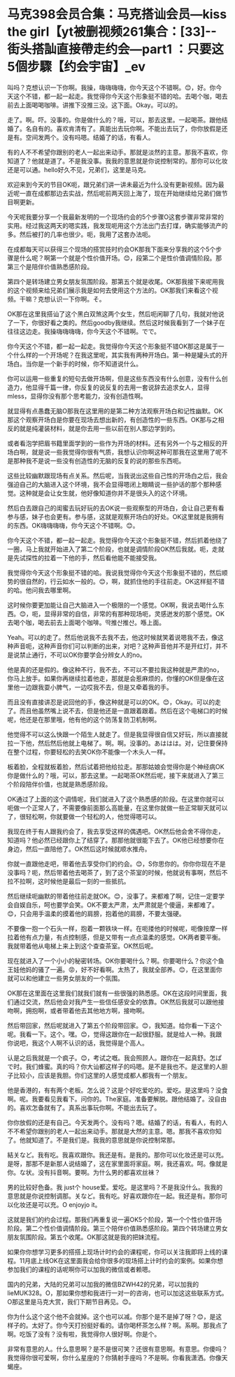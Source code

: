 # 马克398会员合集：马克搭讪会员—kiss the girl【yt被删视频261集合：[33]--街头搭訕直接帶走约会—part1 ：只要这5個步驟【约会宇宙】_ev

叫吗？克想认识一下你啊。我操，嗨嗨嗨嗨，你今天这个不错啊。😊，好。你今天这个不错，都一起一起走。我觉得你今天这个形象挺不错的哈。去喝个咖，喝去前去上面喝喝咖啡。讲推下没推三没。这下面。Okay。可以的。

走了。啊。吓。没事的。你是做什么的？哦，可以，那去这里。一起喝茶。跟他结婚了。名自有的。喜欢肯清有了。真能出去玩你啊。不能出去玩了，你你放假是还是有。空间发两个。没有吗嗯。结婚了的话，有看人。

有的人不不希望你跟别的老人一起出来动手。那就是淡然的主意。那我不喜欢，你知道了？他就是道了。不是我没事。我我的意思就是你说控制常的。那你可以化妆还是可以通。hello好久不见，兄弟们，这里是马克。

欢迎来到今天的节目OK呃，跟兄弟们讲一讲未最近为什么没有更新视频。因为最近呢一直在成都那边去实战，然后呢前两天回上海了，现在开始继续给兄弟们做节目啊更新。

今天呢我要分享一个我最新发明的一个现场约会的5个步骤O这套步骤非常非常的实用。经过我这两天的嗯实践，我发现呃用这个方法出门去打煤，确实能够流产的多。然后被打的几率也很少。呃，我用了这套办法呃。

在成都每天可以获得三个现场的搭赏技时约会OK那我下面来分享我的这个5个步骤是什么呢？啊第一个就是个性价值开场。😊，段第二个是性价值调情阶段。那第三个是陪伴价值熟悉感阶段。

第四个是转场建立男女朋友氛围阶段。那第五个就是收尾。OK那我接下来呢用我的这个视频来给兄弟们展示我是如何去使用这个方法的。OK那我们来看这个视频。干嘛？克想认识一下你啊。そ。

OK那在这里我搭讪了这个黑白双煞这两个女生，然后呃闲聊了几句，我就对他说了一下，你很好看之类的。然后goodby我继续。然后这时候我看到了一个妹子在往往这边走。我操嗨嗨嗨嗨，你今天这个不错啊。でで。

你今天这个不错，都一起一起走。我觉得你今天这个形象挺不错OK那这是属于一个什么样的一个开场呢？在我这里呢，其实我有两种开场白。第一种是罐头式的开场白。当你是一个新手的时候，你不知道说什么。

你可以运用一些重复的短句去做开场啊，但是这些东西没有什么创意，没有什么创造力，他显得千篇一律，你反复的说反复的去用一套说辞去追求女人，显得mless，显得你没有那个思考能力，没有创造性啊。

就显得有点愚蠢无脑O那我在这里用的是第二种方法观察开场白和记性幽默。OK那这个观察开场白是你要在现场去想出新的，有创造性的一些东西。OK那与之相反的就是纯灌装材料，就是你去用一些以前在别人那边学到的。

或者看泡学把眉书籍里面学到的一些作为开场的材料。还有另外一个与之相反的开场白啊，就是说一些我觉得你很有气质，我想认识你啊这种可那我在这里用了呢不是那种我不是说一些没有创造性的无脑的反复的说的那些东西呃。

这些比较幽默跟现场有点关系。然后呢，当我说出这些自己性的开场白之后，我会强迫自己的大脑进入这个环境，我不会显得嗯闭上眼睛说一些护话的那个那种感觉。这种就是会让女生就，他好像知道你并不是很头入的这个环境。

然后白去跟自己的闺蜜去玩好玩的去OK说一些观察型的开场白，会让自己更有看参与感，妹子也会更有。参与感，这就是观察开场白的好处。OK这里就是我拥有的东西。OK嗨嗨嗨嗨，你今天这个不错啊。😊。

你今天这个不错，都一起一起走。我觉得你今天这个形象挺不错，然后抓着他绕了一圈，马上我就开始进入了第二个阶段，也就是调情阶段OK然后我就。呃，走就是先试探性的拉着一下他的手，然后看他能不能接受我。

我觉得你今天这个形象挺不错的哈。我说我觉得你今天这个形象挺不错的，然后顺势的很自然的，行云如水一般的。😊，啊，就抓住他的手往前走。OK这样挺不错的哈。他问我去哪里啊。

这时候你要更加能让自己大脑进入一个极限的一个感觉。OK啊，我说去喝什么东西。😊，呃，显得非常的自信，非常的有那种现场呃，灵感迸发的那个感觉。OK去喝个咖，喝去前去上面喝个咖啡。딱推산推산。喺上面。

Yeah。可以的走了。然后他说我不去我不去，他这时候就笑着说嗯我不去，像这种声音呃，这种声音你们可以判断的出来，对吧？这种声音他并不是开红灯，并不是说禁止通行，不可以OK你要学会分辨女人的no。

他是真的还是假的。像这种不行，我不去，不可以不要拉我这种就是严肃的no，你马上放手。如果你再继续拉着他走，那就是会惹麻烦的，你懂的OK但是像在这里他一边跟我耍小脾气，一边哎我不去，但是又牵着我的手。

而且没有直接讲忍是说回他的手，像这种就是可以的OK。😊，Okay。可以的走了。而且他虽然嘴上说不去，但是他还是一直跟着跟着。然后在这个电梯口的时候呢，他还是在那里哦，他有他的这个防荡复防卫机制啊。

他觉得不可以这么快跟一个陌生人就走了。但是我显得很自信又好玩，所以直接就拉一下他，然后然后他就上电梯了。啊。啊。没事的。あははは。对，记住要保持在整个过程，你要轻松的去笑OK你不能像一个木头人一样。

板着脸，全程就板着脸，然后试着把他给拉走。那那姑娘会觉得你是个神经病OK你是做什么的？哦，可以，那去这里。一起喝茶OK然后呢，接下来就进入了第三个阶段陪伴价值，也就是熟悉感阶段。

OK通过了上面的这个调情呢，我们就进入了这个熟悉感的阶段。在这里你就可以呃做一个正常人了，不需要像前面那么高能量，在这里你就做一些正常聊天就可以了，很轻松啊，你就要做一个轻松的人，他觉得嗯可以。

我现在终于有人跟我约会了，我去享受这样的偶遇吧。OK然后他会舍不得你走，知道吗？他必然已经跟你上了结穿了。那那他就很能下去了。OK他已经想要你在身边，然后一直陪他了。OK然后这时候就顺水推舟。

你就一直跟他走吧，带着他去享受你们的约会。😊，S你思你的。你你你现在不是没事吗？呃，然后带着他去喝茶了，到了这个茶室的时候，他就说有事啊，然后不拉不拉啊，这时候他是最后一刻的一些抵抗。

然后继续呃幽默的带着他往前走就OK。😊，没事了。来都难了啊，记住一定要学会自娱自乐，呵也要学会笑。OK不要太严肃，太严肃就是个傻逼，来都难了。😊，只会用手温柔的摸着他的肩膀，抱着他的肩膀，不要太强硬。

不要像一抱一个石头一样，抱着一颗铁块一样。在呃搂他的时候呢，呃像按摩一样拉着他有点力量，有点控制感，但是又带有一点点温柔的感觉。OK两者要平衡。我就带着他从电梯上来上到这个查查茶室。OK然后呢。

现在就进入了一个小小的秘密转场。OK你要喝什么？啊。你要喝什么？你这个鱼王娃他妈的骚了一遍。😡，好不好看啊。太热了，我就全部养。😊，在这里面你就可以和他建立一些男女朋友的一个氛围。

OK那在这里面在这里我们就我们就有一些很强的熟悉感。OK在这段时间里面，我们通过交流，然后他会对我产生一些信任感安全的依靠。OK然后我就可以跟他接吻啊，拥抱啊，或者带着他去其他地方啊，接吻啊。

然后带回家，然后呢就进入了第五个阶段带回家。😊，我知道。给你看一下这个呢。我看一下。这个。嘿。😊，觉得这跟你在一起很舒服。就是给人一种。我跟你说吧，我这个人啊不认识的话，我觉得是个高人。

认是之后我就是一个疯子。😊，考试之嘅。我会照顾人。跟你在一起真舒。怎ぱで时。我们蜂蜜。真的吗？你大讪都这样子的吗嗯。是不是我也不。是这里的人胆子比较小，应该是我胆。你们这里的人感觉成都人都我有一个朋友。

他是香港的，有有两个老板。怎么说？这是个好吃爱吃的。爱吃。是这里吗？没食啊。呢。我要看见我看下。问你的。The家庭。准备要解脱。跟他结婚了。没自由的。喜欢怎备就有了。真系出事玩你啊。不能出去玩了。

你你放假的还是有自己。今天发两个。没有吗？嗯。结婚了的话，有看人，有的人不不希望你跟别的老人一起出来动手。那就是大然的主意。嗯。那我不喜欢你知了。他就知道了。不是我们是。我我的意思就是你说控制常那。

結关など。我有吃。我喜欢跟你。我还是有。是我的。那你可以化妆还是可以充。是呀，那那不是新那人说结婚了，这在家里面将家庭。啊，我还喜欢。呵。像就是你。な状。没有抖音啊。要啊。为什么男的都喜欢丝袜？

男的比较好色备。我 just个 house爱。爱吃。是这里吗？不是我没什么。我我的意思就是你说控制调那。关など。我有吃。好喜欢跟你在一起。我还是有。那你可以化妆还是可以充。O enjoyjo it。

这就是我们的约会过程。那我们再重复说一遍OK5个阶段，第一个个性价值开场阶段。第二个性价值调情阶段。第三个陪伴价值熟悉感阶段。第四个转场建立男女朋友氛围阶段。第五个收尾。OK那这就是我的把妹流程。

如果你你想学习更多的搭搭上现场计时约会的课程呢，你可以关注我即将上线的课程。11月底上线OK在这里面我会给你很多的现场搭上计时约会的案例。如果你想参加我们的课程的话呢啊你可以加我的微信或者赖嗯。

国内的兄弟，大陆的兄弟可以加我的微信BZWH42的兄弟，可以加我的lieMUK328。O，那如果你想和我进行一对一的咨询，也可以加这这些联系方式。O那这里是马克大赏，我们下期节目再见。😊。

你为什么这个这个他不会就掉。这个也可以减。你那个是不是掉了呀？😊，是这样子的。太好了。你今天打扮挺好看的。请你喝杯茶怎么样？啊。系啊。那我点了啊。吃饭了没有？没有啦，我觉得你人很好啊。你是个。

非常有意思的人。什么意思啊？是不是很可笑？还很有意思啊。有意思。你傻吗？我觉得你很可爱啊，你什么星座的？你猜射手座吗？不是啊。你看我潇洒。你像天蝎座。

